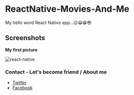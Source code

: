 # ReactNative-Movies-And-Me

My hello word React Native app...😉😀😁😎 

## Screenshots
**My first picture**

![react-native](https://user-images.githubusercontent.com/60498337/91575862-6ed6be00-e93f-11ea-98ae-e000896f60e8.png)

### Contact - Let's become friend / About me

- [Twitter](https://twitter.com/home?lang=fr)
- [Facebook](https://web.facebook.com/josue.muleshi?ref=bookmarks)

